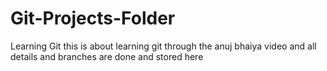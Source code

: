 # Git-Projects-Folder
Learning Git
this is about learning git through the anuj bhaiya video and all details and branches are done and stored here
<!-- here we can push repository from the command line -->

<!--  git remote add origin https://github.com/chatterjeesubhro123/Git-Projects-Folder.git-->
<!--  origin is the name that means the origin part thatw e have named when we have use git remote add origin-->
<!--git branch -M master  for push-->
<!-- git push -u origin master  it pushes all the changes made in the folder to the origin-->
<!--  git push -u where to push,what to push-->
